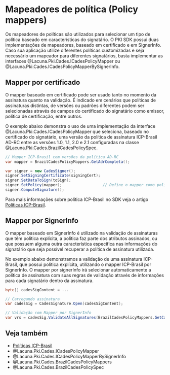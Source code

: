 ﻿# Mapeadores de política (Policy mappers)

Os mapeadores de políticas são utilizados para selecionar um tipo de política baseado em características do signatário.
O PKI SDK possui duas implementações de mapeadores, baseado em certificado e em SignerInfo. Caso sua aplicação
utilize diferentes políticas customizadas e seja necessário um mapeador para diferentes signatários, basta implementar
as interfaces @Lacuna.Pki.Cades.ICadesPolicyMapper ou @Lacuna.Pki.Cades.ICadesPolicyMapperBySignerInfo.

## Mapper por certificado

O mapper baseado em certificado pode ser usado tanto no momento da assinatura quanto na validação. É indicado em
cenários que políticas de assinaturas distintas, de versões ou padrões diferentes podem ser selecionadas através de
campos do certificado do signatário como emissor, política de certificação, entre outros.

O exemplo abaixo demonstra o uso de uma implementação da interface @Lacuna.Pki.Cades.ICadesPolicyMapper que seleciona,
baseado no certificado do signatário, uma versão da política de assinatura ICP-Brasil AD-RC entre as versões 1.0, 1.1,
2.0 e 2.1 configuradas na classe @Lacuna.Pki.Cades.BrazilCadesPolicySpec.

```cs
// Mapper ICP-Brasil com versões da política AD-RC
var mapper = BrazilCadesPolicyMappers.GetAdrCompleta();

var signer = new CadesSigner();        
signer.SetSigningCertificate(signingCert);
signer.SetDataToSign(toSign);  
signer.SetPolicy(mapper);                  // Define o mapper como política
signer.ComputeSignature();
```

Para mais informações sobre política ICP-Brasil no SDK veja o artigo [Políticas ICP-Brasil](pki-brazil.md).

## Mapper por SignerInfo

O mapper baseado em SignerInfo é utilizado na validação de assinaturas que têm política explícita, a política faz
parte dos atributos assinados, ou que possuem alguma outra característica específica nas informações do signatário
que seja possível recuperar a política de assinatura utilizada.

No exemplo abaixo demonstramos a validação de uma assinatura ICP-Brasil, que possui política explícita, utilizando
o mapper ICP-Brasil por SignerInfo. O mapper por signerInfo irá selecionar automaticamente a política de assinatura
com suas regras de validação através de informações para cada signatário dentro da assinatura.

```cs
byte[] cadesSigContent = ...

// Carregando assinatura
var cadesSig = CadesSignature.Open(cadesSigContent);

// Validação com Mapper por SignerInfo
var vrs = cadesSig.ValidateAllSignatures(BrazilCadesPolicyMappers.GetCadesSignerInfoPolicyMapper());
```

## Veja também

* [Políticas ICP-Brasil](pki-brazil.md)
* @Lacuna.Pki.Cades.ICadesPolicyMapper
* @Lacuna.Pki.Cades.ICadesPolicyMapperBySignerInfo
* @Lacuna.Pki.Cades.BrazilCadesPolicyMappers
* @Lacuna.Pki.Cades.BrazilCadesPolicySpec
